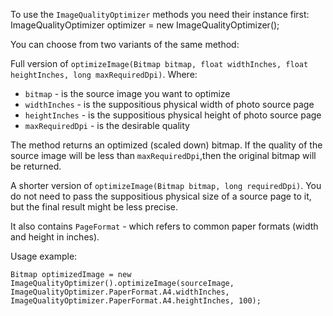 To use the `ImageQualityOptimizer` methods you need their instance first: ImageQualityOptimizer optimizer = new ImageQualityOptimizer(); 

You can choose from two variants of the same method:

Full version of `optimizeImage(Bitmap bitmap, float widthInches, float heightInches, long maxRequiredDpi)`. 
Where: 
* `bitmap` - is the source image you want to optimize
* `widthInches` - is the suppositious physical width of photo source page
* `heightInches` - is the suppositious physical height of photo source page
* `maxRequiredDpi` - is the desirable quality

The method returns an optimized (scaled down) bitmap. If the quality of the source image will be less than `maxRequiredDpi`,then the original bitmap will be returned.

A shorter version of `optimizeImage(Bitmap bitmap, long requiredDpi)`.
You do not need to pass the suppositious physical size of a source page to it, but the final result might be less precise.

It also contains `PageFormat` - which refers to common paper formats (width and height in inches).

Usage example:

`Bitmap optimizedImage = new ImageQualityOptimizer().optimizeImage(sourceImage, ImageQualityOptimizer.PaperFormat.A4.widthInches, ImageQualityOptimizer.PaperFormat.A4.heightInches, 100);`